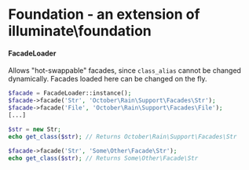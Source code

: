 Foundation - an extension of illuminate\foundation
=======

#### FacadeLoader

Allows "hot-swappable" facades, since `class_alias` cannot be changed dynamically. Facades loaded here can be changed on the fly.

```php
$facade = FacadeLoader::instance();
$facade->facade('Str', 'October\Rain\Support\Facades\Str');
$facade->facade('File', 'October\Rain\Support\Facades\File');
[...]

$str = new Str;
echo get_class($str); // Returns October\Rain\Support\Facades\Str

$facade->facade('Str', 'Some\Other\Facade\Str');
echo get_class($str); // Returns Some\Other\Facade\Str
```
